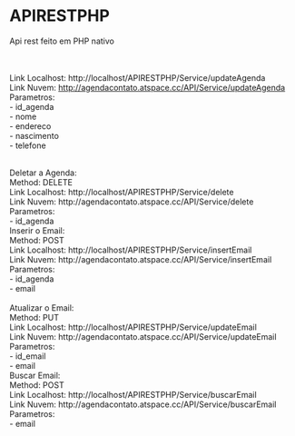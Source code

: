 # APIRESTPHP
Api rest feito em PHP nativo 

</br></br>
Link Localhost: http://localhost/APIRESTPHP/Service/updateAgenda
</br>
Link Nuvem: http://agendacontato.atspace.cc/API/Service/updateAgenda
</br>
Parametros:
</br>
	- id_agenda
</br>
	- nome
</br>
	- endereco
</br>
	- nascimento
</br>
	- telefone 
	
</br>
Deletar a Agenda:
</br>
    Method: DELETE
	</br>
    Link Localhost: http://localhost/APIRESTPHP/Service/delete
    </br>
	Link Nuvem: http://agendacontato.atspace.cc/API/Service/delete
    </br>
	Parametros:
	</br>
            - id_agenda   
			
</br>
Inserir o Email:
</br>
    Method: POST
</br>
	Link Localhost: http://localhost/APIRESTPHP/Service/insertEmail
</br>
	Link Nuvem: http://agendacontato.atspace.cc/API/Service/insertEmail
</br>
	Parametros:
	</br>
            - id_agenda
	</br>
            - email
	</br>	
</br>
Atualizar o Email:
    </br>
	Method: PUT
    </br>
	Link Localhost: http://localhost/APIRESTPHP/Service/updateEmail
    </br>
	Link Nuvem: http://agendacontato.atspace.cc/API/Service/updateEmail
    </br>
	Parametros:
            </br> - id_email
            </br> - email
			
			
</br>
Buscar Email:
    </br>
	Method: POST
    </br>
	Link Localhost: http://localhost/APIRESTPHP/Service/buscarEmail
    </br>
	Link Nuvem:  http://agendacontato.atspace.cc/API/Service/buscarEmail
    </br>
	Parametros:
	</br>
            - email
    
